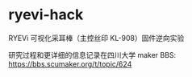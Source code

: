 # ryevi-hack
RYEVi 可视化采耳棒（主控丝印 KL-908）固件逆向实验

研究过程和更详细的信息记录在四川大学 maker BBS: https://bbs.scumaker.org/t/topic/624
